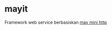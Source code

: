 # mayit
Framework web service berbasiskan [may mini http](https://github.com/Xudong-Huang/may_minihttp)
